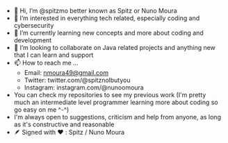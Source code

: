 - 👋 Hi, I’m @spitzmo better known as Spitz or Nuno Moura
- 👀 I’m interested in everything tech related, especially coding and cybersecurity
- 🌱 I’m currently learning new concepts and more about coding and development
- 💞️ I’m looking to collaborate on  Java related projects and anything new that I can learn and support
- 📫 How to reach me ...
  - Email: nmoura49@gmail.com
  - Twitter: twitter.com/@spitznolbutyou
  - Instagram: instagram.com/@nunoomoura
- You can check my repositories to see my previous work (I'm pretty much an intermediate level programmer learning more about coding so go easy on me ^-^)
- I'm always open to suggestions, criticism and help from anyone, as long as it's constructive and reasonable
- 🪶 Signed with ❤️ : Spitz / Nuno Moura
